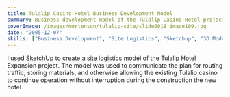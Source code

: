 ```yaml
---
title: Tulalip Casino Hotel Business Development Model
summary: Business development model of the Tulalip Casino Hotel project
coverImage: /images/mortenson/tulalip-site/slide0018_image109.jpg
date: "2005-12-07"
skills: ["Business Development", "Site Logistics", "Sketchup", "3D Modeling"]
---
```


I used SketchUp to create a site logistics model of the Tulalip Hotel Expansion project. The model was used to communicate the plan for routing traffic, storing materials, and otherwise allowing the existing Tulalip casino to continue operation without interruption during the construction the new hotel.
